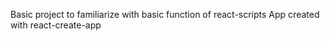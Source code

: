 Basic project to familiarize with basic function of react-scripts
App created with react-create-app
